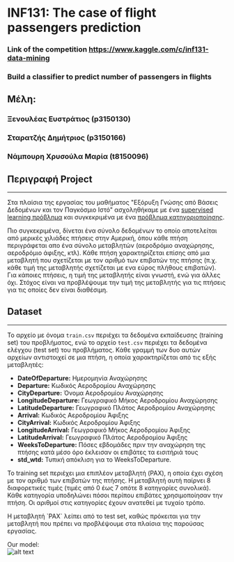 #  INF131: The case of flight passengers prediction
### Link of the competition <https://www.kaggle.com/c/inf131-data-mining>

### Build a classifier to predict number of passengers in flights

## Μέλη: 
### Ξενουλέας Ευστράτιος (p3150130)
### Σταρατζής Δημήτριος (p3150166)
### Νάμπουρη Χρυσούλα Μαρία (t8150096)

## Περιγραφή Project
---

Στα πλαίσια της εργασίας του μαθήματος "Εξόρυξη Γνώσης από Βάσεις Δεδομένων και τον Παγκόσμιο Ιστό" ασχοληθήκαμε με ένα <u>supervised learning πρόβλημα</u> και συγκεκριμένα με ένα <u>πρόβλημα κατηγοριοποίησης</u>. 
<P> Πιο συγκεκριμένα, δίνεται ένα σύνολο δεδομένων το οποίο αποτελείται από μερικές χιλιάδες πτήσεις στην Αμερική, όπου κάθε πτήση περιγράφεται απο ένα σύνολο μεταβλητών (αεροδρόμιο αναχώρησης, αεροδρόμιο άφιξης, κτλ). Κάθε πτήση χαρακτηρίζεται επίσης από μια μεταβλητή που σχετίζεται με τον αριθμό των επιβατών της πτήσης (π.χ. κάθε τιμή της μεταβλητής σχετίζεται με ενα εύρος πλήθους επιβατών). Για κάποιες πτήσεις, η τιμή της μεταβλητής  είναι γνωστή, ενώ για άλλες όχι. Στόχος είναι να προβλέψουμε την τιμή της μεταβλητής για τις πτήσεις για τις οποίες δεν είναι διαθέσιμη.

## Dataset
---
Το αρχείο με όνομα `train.csv` περιέχει τα δεδομένα εκπαίδευσης (training set) του προβλήματος, ενώ το αρχείο `test.csv` περιέχει τα δεδομένα ελέγχου (test set) του προβλήματος. Κάθε γραμμή των δυο αυτών αρχείων αντιστοιχεί σε μια πτήση, η οποία χαρακτηρίζεται από τις εξής μεταβλητές:

*   __DateOfDeparture:__ Ημερομηνία Αναχώρησης
*   __Departure:__ Κωδικός Αεροδρομίου Αναχώρησης
*   __CityDeparture:__ Όνομα Αεροδρομίου Αναχώρησης
*   __LongitudeDeparture:__ Γεωγραφικό Μήκος Αεροδρομίου Αναχώρησης
*   __LatitudeDeparture:__ Γεωγραφικό Πλάτος Αεροδρομίου Αναχώρησης
*   __Arrival:__ Κωδικός Αεροδρομίου Άφιξης
*   __CityArrival:__ Κωδικός Αεροδρομίου Άφιξης
*   __LongitudeArrival:__ Γεωγραφικό Μήκος Αεροδρομίου Άφιξης
*   __LatitudeArrival:__ Γεωγραφικό Πλάτος Αεροδρομίου Άφιξης
*   __WeeksToDeparture:__ Πόσες εβδομάδες πριν την αναχώρηση της πτήσης κατά μέσο όρο έκλεισαν οι επιβάτες τα εισιτήριά τους
*   __std_wtd:__ Τυπική απόκλιση για το WeeksToDeparture.


Το training set περιέχει μια επιπλέον μεταβλητή (PAX), η οποία έχει σχέση με τον αριθμό των επιβατών της πτήσης. Η μεταβλητή αυτή παίρνει 8 διαφορετικές τιμές (τιμές από 0 έως 7 οπότε 8 κατηγορίες συνολικά). Κάθε κατηγορία υποδηλώνει πόσοι περίπου επιβάτες χρησιμοποίησαν την πτήση. Οι αριθμοί στις κατηγορίες έχουν ανατεθεί με τυχαίο τρόπο.

<p> Η μεταβλητή `PAX` λείπει από το test set, καθώς πρόκειται για την μεταβλητή που πρέπει να προβλέψουμε στα πλαίσια της παρούσας εργασίας.</p>

Our model:<br/>
![alt text](https://github.com/Essex97/Multi-class-Classification-with-Neural-Networks/mlp.png "Model")
